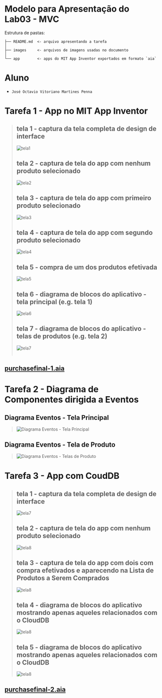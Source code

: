 # Modelo para Apresentação do Lab03 - MVC

Estrutura de pastas:

~~~
├── README.md  <- arquivo apresentando a tarefa
│
├── images     <- arquivos de imagens usadas no documento
│
└── app        <- apps do MIT App Inventor exportados em formato `aia`
~~~

# Aluno
* `José Octavio Vitoriano Martines Penna`

# Tarefa 1 - App no MIT App Inventor

> ## tela 1 - captura da tela completa de design de interface
> ![tela1](images/tela1.jpeg)
> ## tela 2 - captura de tela do app com nenhum produto selecionado
> ![tela2](images/tela2.jpeg)
> ## tela 3 - captura de tela do app com primeiro produto selecionado
> ![tela3](images/tela3.jpeg)
> ## tela 4 - captura de tela do app com segundo produto selecionado
> ![tela4](images/tela4.jpeg)
> ## tela 5 - compra de um dos produtos efetivada
> ![tela5](images/tela5.jpeg)
> ## tela 6 - diagrama de blocos do aplicativo - tela principal (e.g. tela 1)
> ![tela6](images/tela6.png)
> ## tela 7 - diagrama de blocos do aplicativo - telas de produtos (e.g. tela 2)
> ![tela7](images/tela7.png)<br/><br/>
>
 ## [**purchasefinal-1.aia**](app/purchasefinal-1.aia)

# Tarefa 2 - Diagrama de Componentes dirigida a Eventos

## Diagrama Eventos - Tela Principal
> ![Diagrama Eventos - Tela Principal](images/tela8.png)
## Diagrama Eventos - Tela de Produto
> ![Diagrama Eventos - Telas de Produto](images/tela9.png)


# Tarefa 3 - App com CoudDB

> ## tela 1 - captura da tela completa de design de interface
> ![tela7](images/tela10.jpeg)
> ## tela 2 - captura de tela do app com nenhum produto selecionado
> ![tela8](images/tela11.jpeg)
> ## tela 3 - captura de tela do app com dois com compra efetivados e aparecendo na **Lista de Produtos a Serem Comprados**
> ![tela8](images/tela12.jpeg)
> ## tela 4 - diagrama de blocos do aplicativo mostrando apenas aqueles relacionados com o CloudDB
> ![tela8](images/tela13.png)
> ## tela 5 - diagrama de blocos do aplicativo mostrando apenas aqueles relacionados com o CloudDB
> ![tela8](images/tela14.png)

## [**purchasefinal-2.aia**](app/purchasefinal-2.aia)